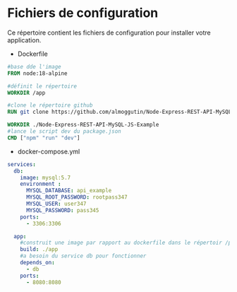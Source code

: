 # Fichiers de configuration
Ce répertoire contient les fichiers de configuration pour installer votre application.

- Dockerfile
```Dockerfile
#base dde l'image
FROM node:18-alpine

#définit le répertoire
WORKDIR /app

#clone le répertoire github
RUN git clone https://github.com/almoggutin/Node-Express-REST-API-MySQL-JS-Example

WORKDIR ./Node-Express-REST-API-MySQL-JS-Example
#lance le script dev du package.json
CMD ["npm" "run" "dev"]

```
- docker-compose.yml
```yml
services:
  db:
    image: mysql:5.7 
    environment :
      MYSQL_DATABASE: api_example
      MYSQL_ROOT_PASSWORD: rootpass347
      MYSQL_USER: user347
      MYSQL_PASSWORD: pass345
    ports: 
      - 3306:3306

  app:
    #construit une image par rapport au dockerfile dans le répertoir /pp
    build: ./app
    #a besoin du service db pour fonctionner
    depends_on:
      - db
    ports:
      - 8080:8080
```
